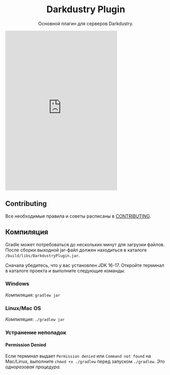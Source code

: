 <div align="center">
    <h1>Darkdustry Plugin</h1>
    <p>Основной плагин для серверов Darkdustry.</p>
</div>

<iframe src="https://discord.com/widget?id=810758118442663936&theme=dark" width="350" height="500" allowtransparency="true" frameborder="0" sandbox="allow-popups allow-popups-to-escape-sandbox allow-same-origin allow-scripts"></iframe>

<br>

## Contributing

Все необходимые правила и советы расписаны в [CONTRIBUTING](CONTRIBUTING.md).

## Компиляция

Gradle может потребоваться до нескольких минут для загрузки файлов. <br>
После сборки выходной jar-файл должен находиться в каталоге `/build/libs/DarkdustryPlugin.jar`.

Сначала убедитесь, что у вас установлен JDK 16-17. Откройте терминал в каталоге проекта и выполните следующие команды:

### Windows

_Компиляция:_ `gradlew jar`  

### Linux/Mac OS

_Компиляция:_ `./gradlew jar`  

### Устранение неполадок

#### Permission Denied

Если терминал выдает `Permission denied` или `Command not found` на Mac/Linux, выполните `chmod +x ./gradlew` перед запуском `./gradlew`. *Это одноразовая процедура.*
